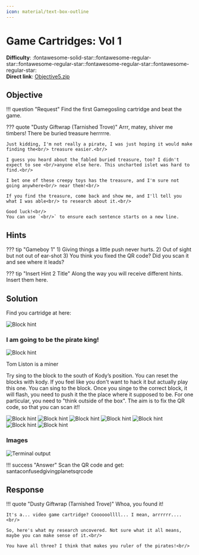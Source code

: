 ```yaml
---
icon: material/text-box-outline
---
```


# Game Cartridges: Vol 1

**Difficulty**: :fontawesome-solid-star::fontawesome-regular-star::fontawesome-regular-star::fontawesome-regular-star::fontawesome-regular-star:<br/>
**Direct link**: [Objective5.zip](https://.../)

## Objective

!!! question "Request"
    Find the first Gamegosling cartridge and beat the game. 

??? quote "Dusty Giftwrap (Tarnished Trove)"
    Arrr, matey, shiver me timbers! There be buried treasure herrrrre.<br/>

    Just kidding, I'm not really a pirate, I was just hoping it would make finding the<br/> treasure easier.<br/>

    I guess you heard about the fabled buried treasure, too? I didn't expect to see <br/>anyone else here. This uncharted islet was hard to find.<br/>

    I bet one of these creepy toys has the treasure, and I'm sure not going anywhere<br/> near them!<br/>

    If you find the treasure, come back and show me, and I'll tell you what I was able<br/> to research about it.<br/>

    Good luck!<br/>
    You can use `<br/>` to ensure each sentence starts on a new line.

## Hints

??? tip "Gameboy 1"
    1) Giving things a little push never hurts. 2) Out of sight but not out of ear-shot 3) You think you fixed the QR code? Did you scan it and see where it leads?

??? tip "Insert Hint 2 Title"
    Along the way you will receive different hints. Insert them here.

## Solution

Find you cartridge at here: 

![Block hint](../img/objectives/o8/gameboy2.png)

### I am going to be the pirate king!

![Block hint](../img/objectives/o8/d.png)

Tom Liston is a miner

Try sing to the block to the south of Kody’s position. 
You can reset the blocks with kody. If you feel like you don't want to hack it but 
actually play this one. You can sing to the block. Once you singe to the correct block, it will flash, you need to push it the the place where it supposed to be. For 
one particular, you need to "think outside of the box". The aim is to fix the QR code, so that you can scan it!! 

![Block hint](../img/objectives/o8/block1.png)
![Block hint](../img/objectives/o8/block2.png)
![Block hint](../img/objectives/o8/block3.png)
![Block hint](../img/objectives/o8/block4.png)
![Block hint](../img/objectives/o8/block5.png)
![Block hint](../img/objectives/o8/block6.png)
![Block hint](../img/objectives/o8/block7.png)

### Images

![Terminal output](../img/objectives/o8/result.png)

!!! success "Answer"
    Scan the QR code and get: santaconfusedgivingplanetsqrcode

## Response

!!! quote "Dusty Giftwrap (Tarnished Trove)"
    Whoa, you found it!<br/>

    It's a... video game cartridge? Coooooollll... I mean, arrrrrr....<br/>

    So, here's what my research uncovered. Not sure what it all means, maybe you can make sense of it.<br/>

    You have all three? I think that makes you ruler of the pirates!<br/>


